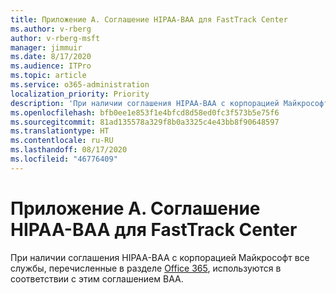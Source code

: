 ```yaml
---
title: Приложение А. Соглашение HIPAA-BAA для FastTrack Center
ms.author: v-rberg
author: v-rberg-msft
manager: jimmuir
ms.date: 8/17/2020
ms.audience: ITPro
ms.topic: article
ms.service: o365-administration
localization_priority: Priority
description: 'При наличии соглашения HIPAA-BAA с корпорацией Майкрософт на использование служб FastTrack в это соглашение включаются все службы, перечисленные в списке FastTrack Center Benefit for Office 365, за исключением:'
ms.openlocfilehash: bfb0ee1e853f1e4bfcd8d58ed0fc3f573b5e75f6
ms.sourcegitcommit: 81ad135578a329f8b0a3325c4e43bb8f90648597
ms.translationtype: HT
ms.contentlocale: ru-RU
ms.lasthandoff: 08/17/2020
ms.locfileid: "46776409"
---
```

# <a name="appendix-a---fasttrack-center-hipaa-business-associate-agreement"></a>Приложение А. Соглашение HIPAA-BAA для FastTrack Center

При наличии соглашения HIPAA-BAA с корпорацией Майкрософт все службы, перечисленные в разделе [Office 365](products-and-capabilities.md#office-365), используются в соответствии с этим соглашением BAA.


